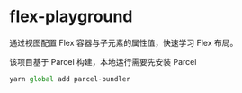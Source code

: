 # flex-playground

通过视图配置 Flex 容器与子元素的属性值，快速学习 Flex 布局。



该项目基于 Parcel 构建，本地运行需要先安装 Parcel

```js
yarn global add parcel-bundler
```
